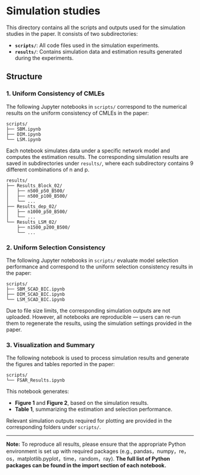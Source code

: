 Simulation studies
================

This directory contains all the scripts and outputs used for the simulation studies in the paper. It consists of two subdirectories:

- **`scripts/`**: All code files used in the simulation experiments.
- **`results/`**: Contains simulation data and estimation results generated during the experiments.

## Structure

### 1. Uniform Consistency of CMLEs

The following Jupyter notebooks in `scripts/` correspond to the numerical results on the uniform consistency of CMLEs in the paper:

```text
scripts/
├── SBM.ipynb
├── DIM.ipynb
└── LSM.ipynb

```
Each notebook simulates data under a specific network model and computes the estimation results. The corresponding simulation results are saved in subdirectories under `results/`, where each subdirectory contains 9 different combinations of n and p.

```text
results/
├── Results_Block_02/
│   ├── n500_p50_B500/
│   ├── n500_p100_B500/
│   └── ...
├── Results_dep_02/
│   ├── n1000_p50_B500/
│   └── ...
└── Results_LSM_02/
    ├── n1500_p200_B500/
    └── ...
```

### 2. Uniform Selection Consistency

The following Jupyter notebooks in `scripts/` evaluate model selection performance and correspond to the uniform selection consistency results in the paper:

```text
scripts/
├── SBM_SCAD_BIC.ipynb
├── DIM_SCAD_BIC.ipynb
└── LSM_SCAD_BIC.ipynb
```
Due to file size limits, the corresponding simulation outputs are not uploaded. However, all notebooks are reproducible — users can re-run them to regenerate the results, using the simulation settings provided in the paper.

### 3. Visualization and Summary

The following notebook is used to process simulation results and generate the figures and tables reported in the paper:

```text
scripts/
└── FSAR_Results.ipynb
```

This notebook generates:
- **Figure 1** and **Figure 2**, based on the simulation results.
- **Table 1**, summarizing the estimation and selection performance.

Relevant simulation outputs required for plotting are provided in the corresponding folders under `scripts/`.

---

**Note:** To reproduce all results, please ensure that the appropriate Python environment is set up with required packages 
(e.g., pandas，numpy，re， os，matplotlib.pyplot，time，random，ray). 
**The full list of Python packages can be found in the import section of each notebook.**


